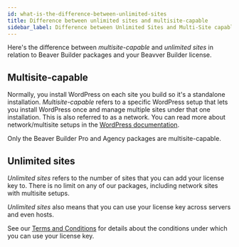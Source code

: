 ```yaml
---
id: what-is-the-difference-between-unlimited-sites
title: Difference between unlimited sites and multisite-capable
sidebar_label: Difference between Unlimited Sites and Multi-Site capable
---
```


Here's the difference between *multisite-capable* and *unlimited sites* in relation to Beaver Builder packages and your Beavver Builder license.

## Multisite-capable

Normally, you install WordPress on each site you build so it's a standalone installation. *Multisite-capable* refers to a specific WordPress setup that lets you install WordPress once and manage multiple sites under that one installation. This is also referred to as a network.  You can read more about network/multisite setups in the [WordPress documentation](https://wordpress.org/support/article/create-a-network/).  

Only the Beaver Builder Pro and Agency packages are multisite-capable.

## Unlimited sites

*Unlimited sites* refers to the number of sites that you can add your license key to.  There is no limit on any of our packages, including network sites with multisite setups.  

*Unlimited sites* also means that you can use your license key across servers and even hosts.  

See our [Terms and Conditions](https://www.wpbeaverbuilder.com/terms-and-conditions/) for details about the conditions under which you can use your license key.
